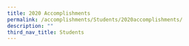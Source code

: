 ```yaml
---
title: 2020 Accomplishments
permalink: /accomplishments/Students/2020accomplishments/
description: ""
third_nav_title: Students
---
```

